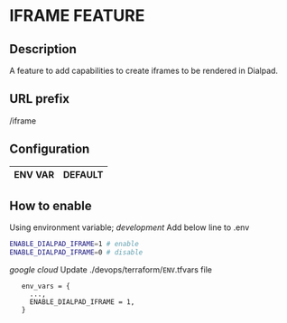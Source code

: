 # IFRAME FEATURE

## Description
A feature to add capabilities to create iframes to be rendered in Dialpad.

## URL prefix
/iframe

## Configuration
| ENV VAR | DEFAULT |
| --- | --- |


## How to enable
Using environment variable; 
*development*
Add below line to .env
```bash
ENABLE_DIALPAD_IFRAME=1 # enable
ENABLE_DIALPAD_IFRAME=0 # disable
```
*google cloud*
Update ./devops/terraform/`ENV`.tfvars file
```
   env_vars = {
     ...,
     ENABLE_DIALPAD_IFRAME = 1,
   }
```
